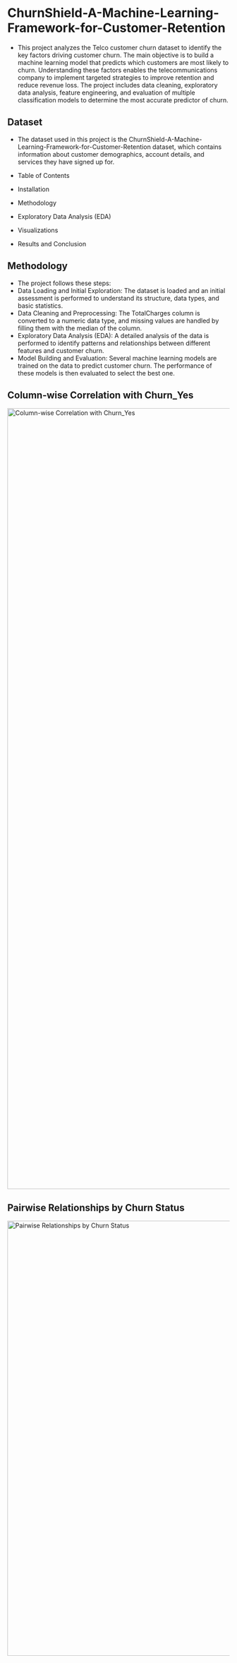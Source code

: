 # ChurnShield-A-Machine-Learning-Framework-for-Customer-Retention

- This project analyzes the Telco customer churn dataset to identify the key factors driving customer churn. The main objective is to build a machine learning model that predicts which customers are most likely to churn. Understanding these factors enables the telecommunications company to implement targeted strategies to improve retention and reduce revenue loss. The project includes data cleaning, exploratory data analysis, feature engineering, and evaluation of multiple classification models to determine the most accurate predictor of churn.


## Dataset

- The dataset used in this project is the ChurnShield-A-Machine-Learning-Framework-for-Customer-Retention dataset, which contains information about customer demographics, account details, and services they have signed up for.

- Table of Contents
- Installation
- Methodology
- Exploratory Data Analysis (EDA)
- Visualizations
- Results and Conclusion

##  Methodology

- The project follows these steps:
- Data Loading and Initial Exploration: The dataset is loaded and an initial assessment is performed to understand its structure, data types, and basic statistics.
- Data Cleaning and Preprocessing: The TotalCharges column is converted to a numeric data type, and missing values are handled by filling them with the median of the column.
- Exploratory Data Analysis (EDA): A detailed analysis of the data is performed to identify patterns and relationships between different features and customer churn.
- Model Building and Evaluation: Several machine learning models are trained on the data to predict customer churn. The performance of these models is then evaluated to select the best one.


## Column-wise Correlation with Churn_Yes


<img width="2969" height="1770" alt="Column-wise Correlation with Churn_Yes" src="https://github.com/user-attachments/assets/71c59e9c-8a67-47c7-a4fd-aadf217b6848" />

## Pairwise Relationships by Churn Status

<img width="1067" height="986" alt="Pairwise Relationships by Churn Status" src="https://github.com/user-attachments/assets/0fda849b-6c72-4170-aab2-3297c1d943df" />


